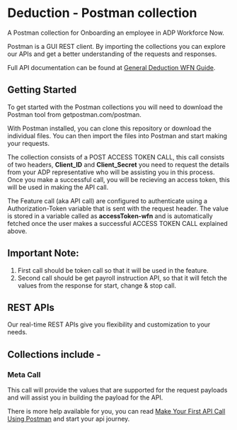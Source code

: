 


# **Deduction - Postman collection**

A Postman collection for Onboarding an employee in ADP Workforce Now.

Postman is a GUI REST client. By importing the collections you can explore our APIs and get a better understanding of the requests and responses.

Full API documentation can be found at [General Deduction WFN Guide](https://developers.adp.com/services/elasticsearch/articles/guides/e95cea0a2b2dee1a1872352ccdb5774c943b29a4/doc/DeductionInstructionAPIGuide-ADPWorkforceNow.pdf).

## Getting Started

To get started with the Postman collections you will need to download the Postman tool from getpostman.com/postman.

With Postman installed, you can clone this repository or download the individual files. You can then import the files into Postman and start making your requests.

The collection consists of a POST ACCESS TOKEN CALL, this call consists of two headers, **Client_ID** and **Client_Secret** you need to request the details from your ADP representative who will be assisting you in this process. Once you make a successful call, you will be recieving an access token, this will be used in making the API call.    

The Feature call (aka API call) are configured to authenticate using a Authorization-Token variable that is sent with the request header. The value is stored in a variable called as **accessToken-wfn** and is automatically fetched once the user makes a successful ACCESS TOKEN CALL explained above.

## Important Note: 
1. First call should be token call so that it will be used in the feature.
2. Second call should be get payroll instruction API, so that it will fetch the values from the response for start, change & stop call.

## REST APIs

Our real-time REST APIs give you flexibility and customization to your needs.

## Collections include -

### Meta Call

This call will provide the values that are supported for the request payloads and will assist you in building the payload for the API.



There is more help available for you, you can read [Make Your First API Call Using Postman](https://developers.adp.com/services/elasticsearch/articles/general/a20954ea9cb1ee5210dab5d9b3a3e5fc56f27953/doc/MakeYourFirstAPICallUsingPostman.pdf) and start your api journey.


